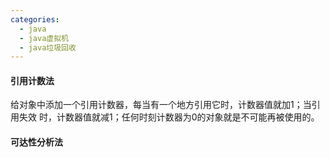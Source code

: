 ```yaml
---
categories:
  - java
  - java虚拟机
  - java垃圾回收
---
```

#### 引用计数法

给对象中添加一个引用计数器，每当有一个地方引用它时，计数器值就加1；当引用失效
时，计数器值就减1；任何时刻计数器为0的对象就是不可能再被使用的。

#### 可达性分析法

